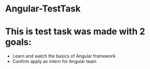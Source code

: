 # Angular-TestTask


<h1>This is test task was made with 2 goals:</h2>

<ul>
  <li>Learn and watch the basics of Angular framework</li>
  <li>Confirm apply as intern for Angular team</li>
  </ul>

